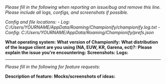 _Please fill in the following when reporting an issue/bug and remove this line. Please include all logs, configs, and
screenshots if possible._

_Config and file locations:_
_- Log: C:/Users/YOURNAME/AppData/Roaming/Championify/championify.log.txt_
_- Config: C:/Users/YOURNAME/AppData/Roaming/Championify/prefs.json_

__What operating system:__
__What version of Championify:__
__What distribution of the league client are you using (NA, EUW, KR, Garena, ect)?:__
__Please explain the issue you're encountering:__
__Screenshots:__
__Logs:__

---

_Please fill in the following for feature requests:_

__Description of feature:__
__Mocks/screenshots of ideas:__
